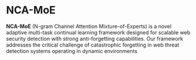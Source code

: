 # NCA-MoE
**NCA-MoE** (N-gram Channel Attention Mixture-of-Experts) is a novel adaptive multi-task continual learning framework designed for scalable web security detection with strong anti-forgetting capabilities. Our framework addresses the critical challenge of catastrophic forgetting in web threat detection systems operating in dynamic environments
